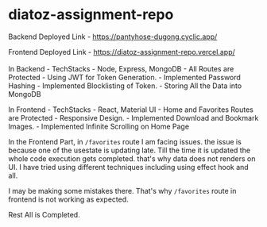 # diatoz-assignment-repo


Backend Deployed Link - https://pantyhose-dugong.cyclic.app/

Frontend Deployed Link - https://diatoz-assignment-repo.vercel.app/
<br/>
<br/>
In Backend
    - TechStacks - Node, Express, MongoDB
    -  All Routes are Protected 
    - Using JWT for Token Generation.
    - Implemented Password Hashing
    - Implemented Blocklisting of Token.
    - Storing All the Data into MongoDB 

In Frontend
    -  TechStacks - React, Material UI
    -  Home and Favorites Routes are Protected 
    -  Responsive Design.
    -  Implemented Download and Bookmark Images.
    -  Implemented Infinite Scrolling on Home Page
     
In the Frontend Part, in `/favorites` route I am facing issues. the issue is because one of the usestate is updating late. Till the time it is updated the whole code execution gets completed. that's why data does not renders on UI. I have tried using different techniques including using effect hook and all.

I may be making some mistakes there.
That's why `/favorites` route in frontend is not working as expected.

Rest All is Completed.
